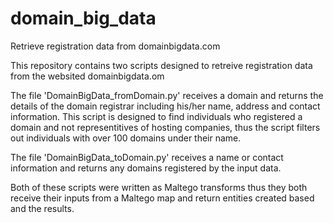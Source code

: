 # domain_big_data
Retrieve registration data from domainbigdata.com

This repository contains two scripts designed to retreive registration data from the websited domainbigdata.om

The file 'DomainBigData_fromDomain.py' receives a domain and returns the details of the domain registrar including his/her name, address and contact information.  This script is designed to find individuals who registered a domain and not representitives of hosting companies, thus the script filters out individuals with over 100 domains under their name.

The file 'DomainBigData_toDomain.py' receives a name or contact information and returns any domains registered by the input data.

Both of these scripts were written as Maltego transforms thus they both receive their inputs from a Maltego map and return entities created based and the results.
